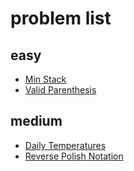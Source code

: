 # problem list

## easy

-   [Min Stack](https://leetcode.com/problems/min-stack/)
-   [Valid Parenthesis](https://leetcode.com/problems/valid-parentheses/)

## medium

-   [Daily Temperatures](https://leetcode.com/problems/daily-temperatures/)
-   [Reverse Polish Notation](https://leetcode.com/problems/evaluate-reverse-polish-notation/)
